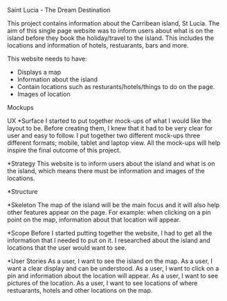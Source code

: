 Saint Lucia - The Dream Destination

This project contains information about the Carribean island, St Lucia. 
The aim of this single page website was to inform users about what 
is on the island before they book the holiday/travel to the island. This includes
the locations and information of hotels, restuarants, bars and more.

This website needs to have:
* Displays a map
* Information about the island
* Contain locations such as resturants/hotels/things to do on the page.
* Images of location

Mockups




UX
*Surface
I started to put together mock-ups of what I would like the layout to be. Before 
creating them, I knew that it had to be very clear for user and easy to follow. 
I put together two different mock-ups three different formats; mobile, tablet and 
laptop view. All the mock-ups will help inspire the final outcome of this project. 

*Strategy
This website is to inform users about the island and what is on the island, which means
there must be information and images of the locations. 

*Structure

*Skeleton
The map of the island will be the main focus and it will also help other features
appear on the page. For example: when clicking on a pin point on the map, information
about that location will appear.

*Scope
Before I started putting together the website, I had to get all the information
that I needed to put on it. I researched about the island and locations that 
the user would want to see.

*User Stories
As a user, I want to see the island on the map.
As a user, I want a clear display and can be understood.
As a user, I want to click on a pin and information about the location will appear.
As a user, I want to see pictures of the location.
As a user, I want to see locations of where restuarants, hotels and other locations on the map.